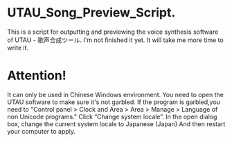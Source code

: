 # UTAU_Song_Preview_Script.
This is a script for outputting and previewing the voice synthesis software of UTAU - 歌声合成ツール.
I'm not finished it yet.
It will take me more time to write it.
# Attention!
It can only be used in Chinese Windows environment.
You need to open the UTAU software to make sure it's not garbled.
If the program is garbled,you need to "Control panel > Clock and Area > Area > Manage > Language of non Unicode programs." Click “Change system locale”. 
In the open dialog box, change the current system locale to Japanese (Japan) And then restart your computer to apply.
